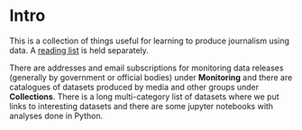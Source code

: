 Intro
============================

This is a collection of things useful for learning to produce journalism using data. A [reading list](https://dj-reading.readthedocs.io/en/latest/#) is held separately.

There are addresses and email subscriptions for monitoring data releases (generally by government or official bodies) under **Monitoring** and there are catalogues of datasets produced by media and other groups under **Collections**. There is a long multi-category list of datasets where we put links to interesting datasets and there are some jupyter notebooks with analyses done in Python.
